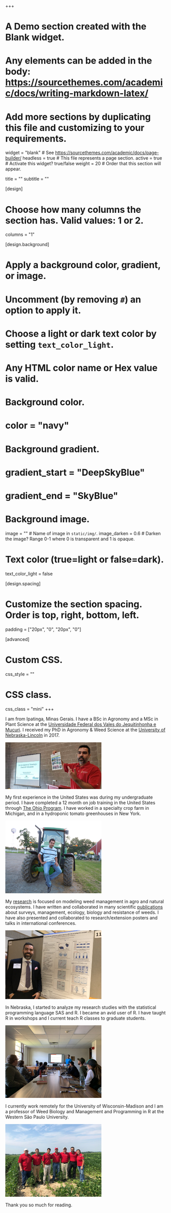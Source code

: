 +++
# A Demo section created with the Blank widget.
# Any elements can be added in the body: https://sourcethemes.com/academic/docs/writing-markdown-latex/
# Add more sections by duplicating this file and customizing to your requirements.

widget = "blank"  # See https://sourcethemes.com/academic/docs/page-builder/
headless = true  # This file represents a page section.
active = true # Activate this widget? true/false
weight = 20  # Order that this section will appear.

title = ""
subtitle = ""

[design]
  # Choose how many columns the section has. Valid values: 1 or 2.
  columns = "1"

[design.background]
  # Apply a background color, gradient, or image.
  #   Uncomment (by removing `#`) an option to apply it.
  #   Choose a light or dark text color by setting `text_color_light`.
  #   Any HTML color name or Hex value is valid.

  # Background color.
  # color = "navy"
  
  # Background gradient.
  # gradient_start = "DeepSkyBlue"
  # gradient_end = "SkyBlue"
  
  # Background image.
  image = ""  # Name of image in `static/img/`.
  image_darken = 0.6  # Darken the image? Range 0-1 where 0 is transparent and 1 is opaque.

  # Text color (true=light or false=dark).
  text_color_light = false

[design.spacing]
  # Customize the section spacing. Order is top, right, bottom, left.
  padding = ["20px", "0", "20px", "0"]

[advanced]
 # Custom CSS. 
 css_style = ""
 
 # CSS class.
 css_class = "mini"
+++





I am from Ipatinga, Minas Gerais. I have a BSc in Agronomy and a MSc in Plant Science at the [Universidade Federal dos Vales do Jequitinhonha e Mucuri](http://www.ufvjm.edu.br/). I received my PhD in Agronomy & Weed Science at the [University of Nebraska-Lincoln](https://www.unl.edu/) in 2017. 


<img src="max-wisc.jpg" class="center-block" alt="Lab meeting" style="width:60%;">


My first experience in the United States was during my undergraduate period. I have completed a 12 month on job training in the United States through [The Ohio Program](https://top.osu.edu/). I have worked in a specialty crop farm in Michigan, and in a hydroponic tomato greenhouses in New York.

<img src="young.jpg" class="center-block" alt="Lab meeting" style="width:60%;">

My [research](https://profiles.impactstory.org/u/0000-0001-5398-1234) is focused on modeling weed management in agro and natural ecosystems. I have written and collaborated in many scientific [publications](/publication) about surveys, management, ecology, biology and resistance of weeds. I have also presented and collaborated to research/extension posters and talks in international conferences.

<img src="meeting-max.png" class="center-block" alt="OHSU Research Week Poster" style="width:60%;">

In Nebraska, I started to analyze my research studies with the statistical programming language SAS and R. I became an avid user of R. I have taught R in workshops and I current teach R classes to graduate students.

<img src="teaching.jpeg" class="center-block" alt="ROpenSci Unconference" style="width:60%;">


I currently work remotely for the University of Wisconsin-Madison and I am a professor of Weed Biology and Management and Programming in R at the Western São Paulo University. 

<img src="team.jpg" class="center-block" alt="CZI huddle" style="width:60%;">


Thank you so much for reading.
